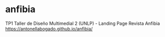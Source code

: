 # anfibia
TP1 Taller de Diseño Multimedial 2 (UNLP) - Landing Page Revista Anfibia
https://antonellabogado.github.io/anfibia/
